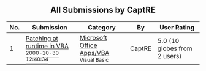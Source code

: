 ﻿<div align="center">

## All Submissions by CaptRE

</div>

No.  | Submission | Category | By   | User Rating
---- | ---------- | -------- | ---- | -----------
1 | [Patching at runtime in VBA<br /><sup>2000-10-30 12:40:34</sup>](https://github.com/Planet-Source-Code/captre-patching-at-runtime-in-vba__1-9157) | [Microsoft Office Apps/VBA<br /><sup>Visual Basic</sup>](../ByCategory/microsoft-office-apps-vba__1-42.md) | CaptRE | 5.0 (10 globes from 2 users)
